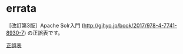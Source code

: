 # errata

［改訂第3版］Apache Solr入門 (http://gihyo.jp/book/2017/978-4-7741-8930-7) の正誤表です。

[正誤表](https://github.com/solrbook3/errata/wiki/%5B%E6%94%B9%E8%A8%823%E7%89%88%5D-Apache-Solr-%E5%85%A5%E9%96%80-%E6%AD%A3%E8%AA%A4%E8%A1%A8)
